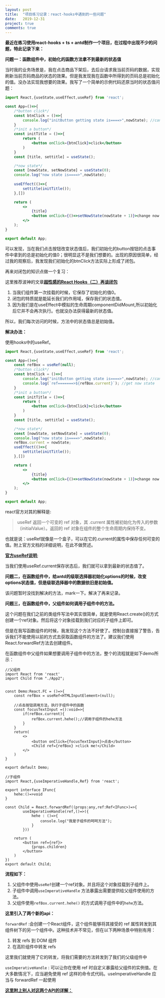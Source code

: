 ```yaml
---
layout: post
title:  "项目练习记录：react-hooks中遇到的一些问题"
date:   2019-12-31
project: true
comments: true
---
```


**最近在练习使用react-hooks + ts + antd制作一个项目，在过程中出现不少的问题，特此记录下来：**

**问题一：函数组件中，初始化的函数方法拿不到最新的状态值**

当时我的业务场景是，我在点击商品下架后，去后台请求我当前页码的数据，实现刷新当前页码商品的状态的效果。但是我发现我在函数中所得到的页码总是初始化的值。没办法实现我想要的效果。我写了一个简单的示例代码还原当时的状态值问题：


````jsx
import React,{useState,useEffect,useRef} from 'react';

const App=()=>{
	/*button click*/
	const btnClick = ()=>{
		console.log("initButton getting state is====>",nowState); //can't get now state ,all is init value
	}
	/*init a button*/ 
	const initTitle = ()=>{
		return (
			<button onClick={btnClick}>click</button>
		)
	}
	const [title, settitle] = useState();

	/*now state*/
	const [nowState, setNowState] = useState(0);
    console.log("now state is====>",nowState);
    
	useEffect(()=>{
		settitle(initTitle());
	},[])

	return (
		<>
			{title}
			<button onClick={()=>setNowState(nowState + 1)}>change now state</button>
		</>
	);
}

export default App;
````

可以发现，当在我们点击按钮改变状态值后，我们初始化的button按钮的点击事件中拿到的总是初始化的值0；很明显这不是我们想要的。出现的原因很简单，经过我的观察后，我发现我们初始化的btnClick方法实际上形成了闭包。

再来对闭包的知识点做一个复习：

这里推荐波神的文章[**超性感的React Hooks（二）再谈闭包**](https://juejin.im/post/5dde6ac26fb9a0715d3cb194)

1. 当我们组件第一次挂载的时候，它保存了初始化的值0。
2. 闭包的特质就是能延长我们的作用域，保存我们的状态值。
3. 因为我们是在useEffect中模拟的生命周期componentDidMount,所以初始化后它并不会再次执行。也就没办法获得最新的状态值。

所以，我们每次访问的时候，方法中的状态值总是初始值。

**解决办法：**

使用hooks中的useRef。

````jsx
import React,{useState,useEffect,useRef} from 'react';

const App=()=>{
	const refBox = useRef(null);
	/*button click*/
	const btnClick = ()=>{
		console.log("initButton getting state is====>",nowState); //can't get now state ,all is init value
		console.log(`ref=======>${refBox.current}`); //get now state
	}
	/*init a button*/ 
	const initTitle = ()=>{
		return (
			<button onClick={btnClick}>click</button>
		)
	}
	const [title, settitle] = useState();

	/*now state*/
	const [nowState, setNowState] = useState(0);
	console.log("now state is====>",nowState);
	refBox.current = nowState;
	useEffect(()=>{
		settitle(initTitle());
	},[])

	return (
		<>
			{title}
			<button onClick={()=>setNowState(nowState + 1)}>change now state</button>
		</>
	);
}

export default App;
````
react官方对其的解释是:

>useRef 返回一个可变的 ref 对象，其 .current 属性被初始化为传入的参数（initialValue）。返回的 ref 对象在组件的整个生命周期内保持不变。

也就是说：useRef就像是一个盒子，可以在它的.current的属性中保存任何可变的值。附上官方文档的详细说明，在此不做赘述。

[**官方useRef说明**](https://zh-hans.reactjs.org/docs/hooks-reference.html#useref);

当我们使用useRef.current保存状态后，我们就可以拿到最新的状态值了。

**问题二，在函数组件中，给antd的级联选择器初始化options的时候，改变options状态值，但是级联选择器中的数据依旧是初始值。**

该问题暂时没找到解决的方法，mark一下。解决了再来记录。

**问题三，在函数组件中，父组件如何调用子组件中的方法。**

这个问题在我们之前的类组件写法中其实很简单，就是使用React.create()的方式创建一个ref对象。然后将这个对象挂载到我们对应的子组件上即可。

但是在我写函数组件的时候，我发现这个方法不好使了。控制台直接报了警告，告诉我们不能使用以前的方式去获取函数组件的方法了。建议我们使用React.forwardRef方法去创建组件。

在函数组件中父组件如果想要调用子组件中的方法，整个的流程就是如下demo所示：

````tsx
//父组件
import React from 'react'
import Child from "./App2";


const Demo:React.FC = ()=>{
	const refBox = useRef<HTMLInputElement>(null);

	//点击按钮调用方法，执行子组件中的函数
	const focusTextInput =():void=>{
		if(refBox.current){
			refBox.current.hehe();//调用子组件的hehe方法
		}
	}
	return(
		<>
			<button onClick={focusTextInput}>点击</button>
			<Child ref={refBox} >click me!</Child>
		</>
	)
}

export default Demo;
````

````tsx
//子组件
import React,{useImperativeHandle,Ref} from 'react';

export interface IFunc{
    hehe:()=>void
}

const Child = React.forwardRef((props:any,ref:Ref<IFunc>)=>{
        useImperativeHandle(ref,()=>({
            hehe : ()=>{
                console.log("我是子组件的呵呵方法");
            }            
        }))

    return (
        <button ref={ref}>
            {props.children}
        </button>
    )
})
export default Child;
````
**流程如下：**

1. 父组件中使用`useRef`创建一个ref对象。并且将这个对象挂载到子组件上。
2. 子组件中调用`useImperativeHandle` 方法暴露出需要提供给父组件使用的方法。
3. 父组件使用`refBox.current.hehe()` 的方式调用子组件中的`hehe`方法。

**这里引入了两个新的api：**

`forwardRef` :会创建一个React组件，这个组件能够将其接受的 ref 属性转发到其组件树下的另一个组件中。这种技术并不常见，但在以下两种场景中特别有用：

1. 转发 refs 到 DOM 组件
2. 在高阶组件中转发 refs

这里我们就使用了它的转发，将我们需要的方法转发到了我们的父级组件中

`useImperativeHandle` : 可以让你在使用 ref 时自定义暴露给父组件的实例值。在大多数情况下，应当避免使用 ref 这样的命令式代码。useImperativeHandle 应当与 forwardRef 一起使用

[**这里附上别人对这两个API的详解：**](https://mp.weixin.qq.com/s/7Vuy_zzJnYpBiGBK5ps09A)